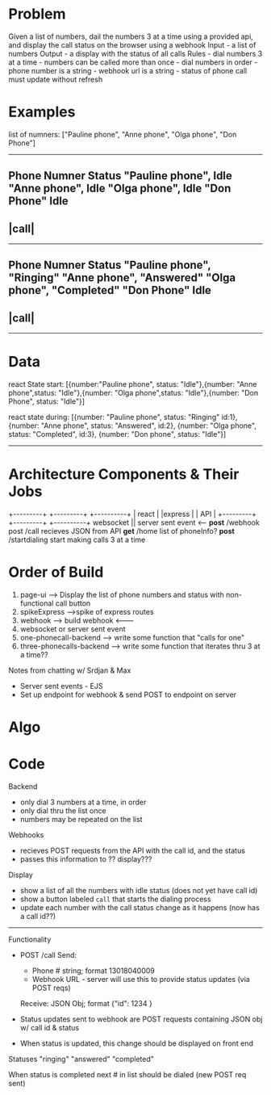 # Problem

Given a list of numbers, dail the numbers 3 at a time using a provided api, and display the call status on the browser using a webhook
  Input - a list of numbers
  Output - a display with the status of all calls
  Rules
    - dial numbers 3 at a time
    - numbers can be called more than once
    - dial numbers in order
    - phone number is a string
    - webhook url is a string
    - status of phone call must update without refresh

# Examples

list of numners:
["Pauline phone", "Anne phone", "Olga phone", "Don Phone"]
__________________________________________________
Phone Numner        Status
"Pauline phone",    Idle
"Anne phone",       Idle
"Olga phone",       Idle
"Don Phone"         Idle
------
|call|
------
___________________________________________________

Phone Numner        Status
"Pauline phone",    "Ringing"
"Anne phone",       "Answered"
"Olga phone",       "Completed"
"Don Phone"         Idle
------
|call|
------
__________________________________________________

# Data
react State start: 
[{number:"Pauline phone", status: "Idle"},{number: "Anne phone",status: "Idle"},{number: "Olga phone",status: "Idle"},{number: "Don Phone", status: "Idle"}]

react state during:
[{number: "Pauline phone", status: "Ringing" id:1}, {number: "Anne phone", status: "Answered", id:2}, {number: "Olga phone", status: "Completed", id:3}, {number: "Don phone", status: "Idle"}]

-----------------------------------------------------------------------------------------
# Architecture Components & Their Jobs

  +---------+                        +---------+                        +----------+
  | react   |                        |express  |                        | API      |
  +---------+                        +---------+                        +----------+
websocket || server sent event <--    **post** /webhook                   post /call
                                        recieves JSON from API
                                      **get** /home
                                        list of phoneInfo?
                                      **post** /startdialing
                                        start making calls 3 at a time

# Order of Build
1. page-ui --> Display the list of phone numbers and status with non-functional call button
2. spikeExpress -->spike of express routes
3. webhook --> build webhook  <---
4. websocket or server sent event
5. one-phonecall-backend --> write some function that "calls for one"
6. three-phonecalls-backend --> write some function that iterates thru 3 at a time??

Notes from chatting w/ Srdjan & Max
- Server sent events - EJS
- Set up endpoint for webhook & send POST to endpoint on server 

# Algo

# Code

Backend
- only dial 3 numbers at a time, in order
- only dial thru the list once
- numbers may be repeated on the list

Webhooks
 - recieves POST requests from the API with the call id, and the status
 - passes this information to ?? display???

Display
 - show a list of all the numbers with idle status (does not yet have call id)
 - show a button labeled `call` that starts the dialing process
 - update each number with the call status change as it happens (now has a call id??)
___________________________________

Functionality

- POST /call
  Send: 
    - Phone # string; format 13018040009
  - Webhook URL - server will use this to provide status updates (via POST reqs)

  Receive: JSON Obj; format {"id": 1234 }
  
- Status updates sent to webhook are POST requests containing JSON obj w/ call id & status
- When status is updated, this change should be displayed on front end

Statuses 
  "ringing"
  "answered"
  "completed"

When status is completed next # in list should be dialed (new POST req sent)




  